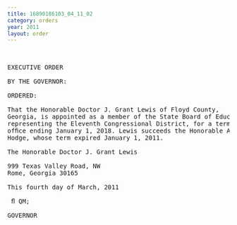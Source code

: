 ```yaml
---
title: 16890186103_04_11_02
category: orders
year: 2011
layout: order
---
```


<pre> 

EXECUTIVE ORDER

BY THE GOVERNOR:

ORDERED:

That the Honorable Doctor J. Grant Lewis of Floyd County,
Georgia, is appointed as a member of the State Board of Education
representing the Eleventh Congressional District, for a term of
ofﬁce ending January 1, 2018. Lewis succeeds the Honorable Al
Hodge, whose term expired January 1, 2011.

The Honorable Doctor J. Grant Lewis

999 Texas Valley Road, NW
Rome, Georgia 30165

This fourth day of March, 2011

 ﬂ QM;

GOVERNOR

</pre>
